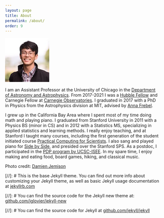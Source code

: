 ```yaml
---
layout: page
title: About
permalink: /about/
order: 9
---
```


![Alex Ji](/img/alexji2.jpg)

I am an Assistant Professor at the University of Chicago in the [Department of Astronomy and Astrophysics](https://astrophysics.uchicago.edu/).
From 2017-2021 I was a [Hubble Fellow](http://www.stsci.edu/institute/smo/fellowships/hubble) and Carnegie Fellow at [Carnegie Observatories](http://obs.carnegiescience.edu/).
I graduated in 2017 with a PhD in Physics from the Astrophysics division at MIT, advised by [Anna Frebel](http://web.mit.edu/physics/people/faculty/frebel_anna.html).

I grew up in the California Bay Area where I spent most of my time doing math and playing piano. 
I graduated from Stanford University in 2011 with a Physics BS (minor in CS) and in 2012 with a Statistics MS, specializing in applied statistics and learning methods.
I really enjoy teaching, and at Stanford I taught many courses, including the first generation of the student initiated course [Practical Computing for Scientists](https://web.stanford.edu/class/physics91SI/). 
I also sang and played piano for [Side by Side](http://sidebyside.stanford.edu/), and presided over the Stanford SPS.
As a postdoc, I participated in the [PDP program by UCSC-ISEE](https://isee.ucsc.edu/programs/pdp/index.html).
In my spare time, I enjoy making and eating food, board games, hiking, and classical music.

Photo credit: [Damien Jemison](https://www.damienjemison.com/)

[//]: # This is the base Jekyll theme. You can find out more info about customizing your Jekyll theme, as well as basic Jekyll usage documentation at [jekyllrb.com](http://jekyllrb.com/)

[//]: # You can find the source code for the Jekyll new theme at: [github.com/jglovier/jekyll-new](https://github.com/jglovier/jekyll-new)

[//]: # You can find the source code for Jekyll at [github.com/jekyll/jekyll](https://github.com/jekyll/jekyll)
